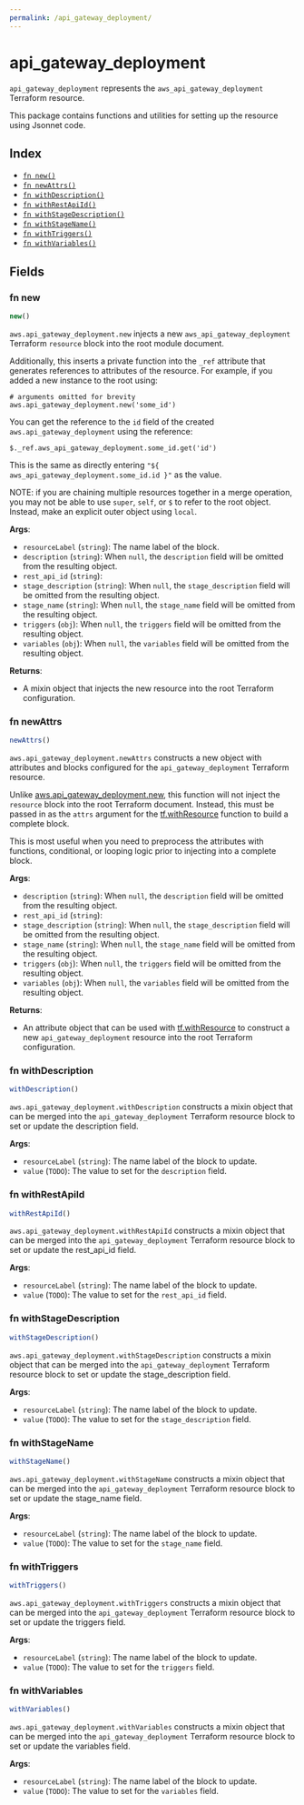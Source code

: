 ```yaml
---
permalink: /api_gateway_deployment/
---
```


# api_gateway_deployment

`api_gateway_deployment` represents the `aws_api_gateway_deployment` Terraform resource.



This package contains functions and utilities for setting up the resource using Jsonnet code.


## Index

* [`fn new()`](#fn-new)
* [`fn newAttrs()`](#fn-newattrs)
* [`fn withDescription()`](#fn-withdescription)
* [`fn withRestApiId()`](#fn-withrestapiid)
* [`fn withStageDescription()`](#fn-withstagedescription)
* [`fn withStageName()`](#fn-withstagename)
* [`fn withTriggers()`](#fn-withtriggers)
* [`fn withVariables()`](#fn-withvariables)

## Fields

### fn new

```ts
new()
```


`aws.api_gateway_deployment.new` injects a new `aws_api_gateway_deployment` Terraform `resource`
block into the root module document.

Additionally, this inserts a private function into the `_ref` attribute that generates references to attributes of the
resource. For example, if you added a new instance to the root using:

    # arguments omitted for brevity
    aws.api_gateway_deployment.new('some_id')

You can get the reference to the `id` field of the created `aws.api_gateway_deployment` using the reference:

    $._ref.aws_api_gateway_deployment.some_id.get('id')

This is the same as directly entering `"${ aws_api_gateway_deployment.some_id.id }"` as the value.

NOTE: if you are chaining multiple resources together in a merge operation, you may not be able to use `super`, `self`,
or `$` to refer to the root object. Instead, make an explicit outer object using `local`.

**Args**:
  - `resourceLabel` (`string`): The name label of the block.
  - `description` (`string`):  When `null`, the `description` field will be omitted from the resulting object.
  - `rest_api_id` (`string`): 
  - `stage_description` (`string`):  When `null`, the `stage_description` field will be omitted from the resulting object.
  - `stage_name` (`string`):  When `null`, the `stage_name` field will be omitted from the resulting object.
  - `triggers` (`obj`):  When `null`, the `triggers` field will be omitted from the resulting object.
  - `variables` (`obj`):  When `null`, the `variables` field will be omitted from the resulting object.

**Returns**:
- A mixin object that injects the new resource into the root Terraform configuration.


### fn newAttrs

```ts
newAttrs()
```


`aws.api_gateway_deployment.newAttrs` constructs a new object with attributes and blocks configured for the `api_gateway_deployment`
Terraform resource.

Unlike [aws.api_gateway_deployment.new](#fn-apigatewaydeploymentnew), this function will not inject the `resource`
block into the root Terraform document. Instead, this must be passed in as the `attrs` argument for the
[tf.withResource](https://github.com/tf-libsonnet/core/tree/main/docs#fn-withresource) function to build a complete block.

This is most useful when you need to preprocess the attributes with functions, conditional, or looping logic prior to
injecting into a complete block.

**Args**:
  - `description` (`string`):  When `null`, the `description` field will be omitted from the resulting object.
  - `rest_api_id` (`string`): 
  - `stage_description` (`string`):  When `null`, the `stage_description` field will be omitted from the resulting object.
  - `stage_name` (`string`):  When `null`, the `stage_name` field will be omitted from the resulting object.
  - `triggers` (`obj`):  When `null`, the `triggers` field will be omitted from the resulting object.
  - `variables` (`obj`):  When `null`, the `variables` field will be omitted from the resulting object.

**Returns**:
  - An attribute object that can be used with [tf.withResource](https://github.com/tf-libsonnet/core/tree/main/docs#fn-withresource) to construct a new `api_gateway_deployment` resource into the root Terraform configuration.


### fn withDescription

```ts
withDescription()
```

`aws.api_gateway_deployment.withDescription` constructs a mixin object that can be merged into the `api_gateway_deployment`
Terraform resource block to set or update the description field.



**Args**:
  - `resourceLabel` (`string`): The name label of the block to update.
  - `value` (`TODO`): The value to set for the `description` field.


### fn withRestApiId

```ts
withRestApiId()
```

`aws.api_gateway_deployment.withRestApiId` constructs a mixin object that can be merged into the `api_gateway_deployment`
Terraform resource block to set or update the rest_api_id field.



**Args**:
  - `resourceLabel` (`string`): The name label of the block to update.
  - `value` (`TODO`): The value to set for the `rest_api_id` field.


### fn withStageDescription

```ts
withStageDescription()
```

`aws.api_gateway_deployment.withStageDescription` constructs a mixin object that can be merged into the `api_gateway_deployment`
Terraform resource block to set or update the stage_description field.



**Args**:
  - `resourceLabel` (`string`): The name label of the block to update.
  - `value` (`TODO`): The value to set for the `stage_description` field.


### fn withStageName

```ts
withStageName()
```

`aws.api_gateway_deployment.withStageName` constructs a mixin object that can be merged into the `api_gateway_deployment`
Terraform resource block to set or update the stage_name field.



**Args**:
  - `resourceLabel` (`string`): The name label of the block to update.
  - `value` (`TODO`): The value to set for the `stage_name` field.


### fn withTriggers

```ts
withTriggers()
```

`aws.api_gateway_deployment.withTriggers` constructs a mixin object that can be merged into the `api_gateway_deployment`
Terraform resource block to set or update the triggers field.



**Args**:
  - `resourceLabel` (`string`): The name label of the block to update.
  - `value` (`TODO`): The value to set for the `triggers` field.


### fn withVariables

```ts
withVariables()
```

`aws.api_gateway_deployment.withVariables` constructs a mixin object that can be merged into the `api_gateway_deployment`
Terraform resource block to set or update the variables field.



**Args**:
  - `resourceLabel` (`string`): The name label of the block to update.
  - `value` (`TODO`): The value to set for the `variables` field.
